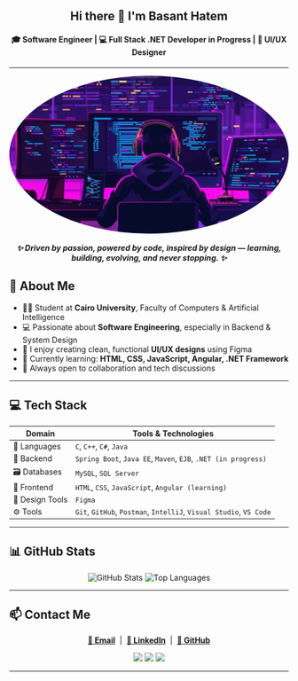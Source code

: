 <!-- Main Title -->
<h2 align="center">Hi there 👋 I'm Basant Hatem</h2>
<h4 align="center">🎓 Software Engineer | 💻 Full Stack .NET Developer in Progress | 🎨 UI/UX Designer</h4>

---
<p align="center">
  <img src="https://github.com/Basant-Hatem/Basant-Hatem/blob/main/Screenshot%202025-07-04%20163720.png?raw=true" 
       width="600" 
       style="border-radius: 100%;" 
       alt="Profile Picture"/>
</p>
 <p align="center"><strong><em>✨ Driven by passion, powered by code, inspired by design — learning, building, evolving, and never stopping. ✨</em></strong></p>




## 💫 About Me

- 👩‍🎓 Student at **Cairo University**, Faculty of Computers & Artificial Intelligence  
- 💻 Passionate about **Software Engineering**, especially in Backend & System Design  
- 🎨 I enjoy creating clean, functional **UI/UX designs** using Figma  
- 🌱 Currently learning: **HTML, CSS, JavaScript, Angular, .NET Framework**  
- 🤝 Always open to collaboration and tech discussions  

---

## 💻 Tech Stack

| Domain        | Tools & Technologies |
|---------------|---------------------|
| 💬 Languages   | `C`, `C++`, `C#`, `Java` |
| 🔧 Backend     | `Spring Boot`, `Java EE`, `Maven`, `EJB`, `.NET (in progress)` |
| 🗃️ Databases   | `MySQL`, `SQL Server` |
| 🎨 Frontend    | `HTML`, `CSS`, `JavaScript`, `Angular (learning)` |
| 🎨 Design Tools| `Figma` |
| ⚙️ Tools       | `Git`, `GitHub`, `Postman`, `IntelliJ`, `Visual Studio`, `VS Code` |

---

## 📊 GitHub Stats

<p align="center">
  <img src="https://github-readme-stats.vercel.app/api?username=basant-hatem&show_icons=true&theme=tokyonight" alt="GitHub Stats" width="50%"/>
  <img src="https://github-readme-stats.vercel.app/api/top-langs/?username=basant-hatem&layout=compact&theme=tokyonight" alt="Top Languages" width="40%"/>
</p>

---



## 📫 Contact Me

<p align="center">
  <a href="mailto:basantshero@gmail.com"><strong>📧 Email</strong></a> &nbsp;|&nbsp;
  <a href="https://www.linkedin.com/in/basant-hatem-5413ab2a3" target="_blank"><strong>💼 LinkedIn</strong></a> &nbsp;|&nbsp;
  <a href="https://github.com/Basant-Hatem" target="_blank"><strong>🐙 GitHub</strong></a>
</p>



<p align="center">
  <a href="mailto:basant.hatem.dev@gmail.com"><img src="https://img.icons8.com/color/32/000000/gmail.png"/></a>
  <a href="https://www.linkedin.com/in/basant-hatem/"><img src="https://img.icons8.com/color/32/000000/linkedin.png"/></a>
  <a href="https://github.com/basant-hatem"><img src="https://img.icons8.com/ios-filled/32/000000/github.png"/></a>
</p>

---

